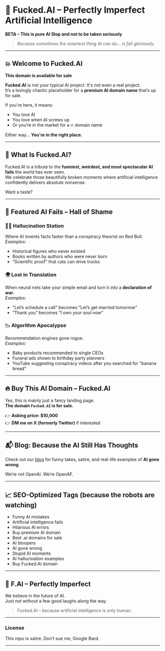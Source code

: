 # 🤖 Fucked.AI – Perfectly Imperfect Artificial Intelligence  
**BETA – This is pure AI Slop and not to be taken seriously**

> _Because sometimes the smartest thing AI can do... is fail gloriously._

---

## 💥 Welcome to Fucked.AI
**This domain is available for sale**


**Fucked.AI** is not your typical AI project. It's not even a real project.  
It’s a lovingly chaotic placeholder for a **premium AI domain name** that’s up for sale.

If you're here, it means:
- You love AI
- You love when AI screws up
- Or you’re in the market for a 🔥 domain name

Either way... **You're in the right place.**

---

## 🧠 What Is Fucked.AI?

Fucked.AI is a tribute to the **funniest, weirdest, and most spectacular AI fails** the world has ever seen.  
We celebrate those beautifully broken moments where artificial intelligence confidently delivers absolute nonsense.

Want a taste?

---

## 🚨 Featured AI Fails – Hall of Shame

### 🧙‍♂️ Hallucination Station
Where AI invents facts faster than a conspiracy theorist on Red Bull.  
*Examples:*
- Historical figures who never existed  
- Books written by authors who were never born  
- “Scientific proof” that cats can drive trucks

### 🌍 Lost in Translation
When neural nets take your simple email and turn it into a **declaration of war.**  
*Examples:*
- "Let’s schedule a call" becomes “Let’s get married tomorrow”  
- “Thank you” becomes “I own your soul now”

### 📉 Algorithm Apocalypse
Recommendation engines gone rogue.  
*Examples:*
- Baby products recommended to single CEOs  
- Funeral ads shown to birthday party planners  
- YouTube suggesting conspiracy videos after you searched for "banana bread"

---

## 🔥 Buy This AI Domain – Fucked.AI

Yes, this is mainly just a fancy landing page.  
**The domain `Fucked.AI` is for sale.**

👉 **Asking price: $10,000**  
👉 **DM me on X (formerly Twitter)** if interested

---

## 📬 Blog: Because the AI Still Has Thoughts  
Check out our [blog](#) for funny takes, satire, and real-life examples of **AI gone wrong**.

We’re not OpenAI. We’re OpenAF.

---

## 📈 SEO-Optimized Tags (because the robots are watching)
- Funny AI mistakes  
- Artificial intelligence fails  
- Hilarious AI errors  
- Buy premium AI domain  
- Best .ai domains for sale  
- AI bloopers  
- AI gone wrong  
- Stupid AI moments  
- AI hallucination examples  
- Buy Fucked.AI domain  

---

## 🤝 F.AI – Perfectly Imperfect

We believe in the future of AI.  
Just not without a few good laughs along the way.

> Fucked.AI – because artificial intelligence is only human.

---

### License

This repo is satire. Don’t sue me, Google Bard.

---
